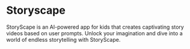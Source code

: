 # Storyscape
StoryScape is an AI-powered app for kids that creates captivating story videos based on user prompts. Unlock your imagination and dive into a world of endless storytelling with StoryScape. 
